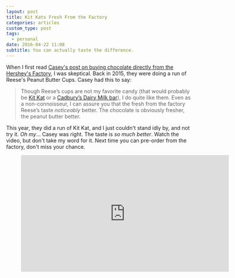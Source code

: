 ```yaml
---
layout: post
title: Kit Kats Fresh From the Factory
categories: articles
custom_type: post
tags:
  - personal
date: 2016-04-22 11:08
subtitle: You can actually taste the difference.
---
```

When I first read [Casey's post on buying chocolate directly from the Hershey's Factory](https://www.caseyliss.com/2015/9/24/its-reeses-time), I was skeptical. Back in 2015, they were doing a run of Reese's Peanut Butter Cups. Casey had this to say:

> Though Reese’s cups are not my favorite candy (that would probably be [Kit Kat](https://en.wikipedia.org/wiki/Kit_Kat) or a [Cadbury’s Dairy Milk bar](https://en.wikipedia.org/wiki/Cadbury_Dairy_Milk)), I do quite like them. Even as a non-connoisseur, I can assure you that the fresh from the factory Reese’s taste *noticeably* better. The chocolate is obviously fresher, the peanut butter better.

This year, they did a run of Kit Kat, and I just couldn't stand idly by, and not try it. *Oh my*… Casey was right. The taste is *so much better*. Watch the video, but don't take my word for it. Next time you can pre-order from the factory, don't miss your chance.

<figure class="iframe-container"><iframe width="560" height="315" src="https://www.youtube.com/embed/CCsF99zaGyM" frameborder="0" allowfullscreen></iframe></figure>
